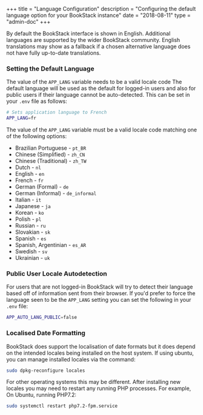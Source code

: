+++
title = "Language Configuration"
description = "Configuring the default language option for your BookStack instance"
date = "2018-08-11"
type = "admin-doc"
+++

By default the BookStack interface is shown in English. Additional languages are supported
by the wider BookStack community. English translations may show as a fallback if a chosen
alternative language does not have fully up-to-date translations.  

### Setting the Default Language

The value of the `APP_LANG` variable needs to be a valid locale code
The default language will be used as the default for logged-in users and also for
public users if their language cannot be auto-detected. This can be set
 in your `.env` file as follows:

```bash
# Sets application language to French
APP_LANG=fr
```

The value of the `APP_LANG` variable must be a valid locale code matching one of the following options:

* Brazilian Portuguese - `pt_BR`
* Chinese (Simplified) - `zh_CN`
* Chinese (Traditional) - `zh_TW`
* Dutch - `nl`
* English - `en`
* French - `fr`
* German (Formal) - `de`
* German (Informal) - `de_informal`
* Italian - `it`
* Japanese - `ja`
* Korean - `ko`
* Polish - `pl`
* Russian - `ru`
* Slovakian - `sk`
* Spanish - `es`
* Spanish, Argentinian - `es_AR`
* Swedish - `sv`
* Ukrainian - `uk`

### Public User Locale Autodetection

For users that are not logged-in BookStack will try to detect their language
based off of information sent from their browser. If you'd prefer to force
the language seen to be the `APP_LANG` setting you can set the following
in your `.env` file:

```bash
APP_AUTO_LANG_PUBLIC=false
```

### Localised Date Formatting

BookStack does support the localisation of date formats but it does depend on the intended locales being installed
on the host system. If using ubuntu, you can manage installed locales via the command:

```bash
sudo dpkg-reconfigure locales
```

For other operating systems this may be different. After installing new locales you may need to restart any running PHP processes.
For example, On Ubuntu, running PHP7.2:

```bash
sudo systemctl restart php7.2-fpm.service 
```

